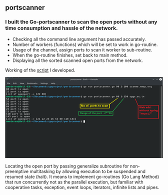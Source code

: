 ## portscanner

### I built the Go-portscanner to scan the open ports without any time consumption and hassle of the network.

- Checking all the command line argument has passed accurately.
- Number of workers (functions) which will be set to work in go-routine.
- Usage of the channel, assign ports to scan it worker to sub-routine.
- When the go-routine finishes, set back to main method.
- Displaying all the sorted scanned open ports from the network.

Working of the [script](https://github.com/ajay-deshmukh/portscanner/blob/master/portscanner.go) I developed.

![Alt text](https://github.com/ajay-deshmukh/portscanner/blob/master/output/screenshot.png)

Locating the open port by passing generalize subroutine for non-preemptive
multitasking by allowing execution to be suspended and resumed state (halt).
It means to implement go-routines (Go Lang Method) that run concurrently not
as the parallel execution, but familiar with cooperative tasks, exception, 
event loops, iterators, infinite lists and pipes.

